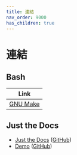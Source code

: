 ```yaml
---
title: 連結
nav_order: 9000
has_children: true
---
```


# 連結


## Bash

| Link |
| ---- |
| [GNU Make](https://www.gnu.org/software/make/) |


## Just the Docs

* [Just the Docs](https://pmarsceill.github.io/just-the-docs/) ([GitHub](https://github.com/pmarsceill/just-the-docs))
* [Demo](https://pmarsceill.github.io/jtd-remote/) ([GitHub](https://github.com/pmarsceill/jtd-remote))

